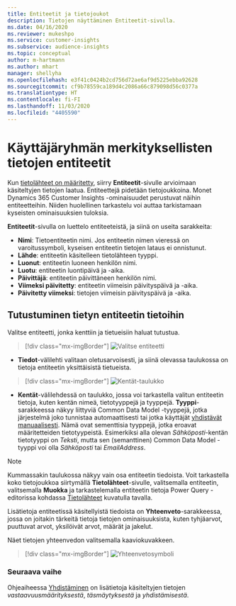 ```yaml
---
title: Entiteetit ja tietojoukot
description: Tietojen näyttäminen Entiteetit-sivulla.
ms.date: 04/16/2020
ms.reviewer: mukeshpo
ms.service: customer-insights
ms.subservice: audience-insights
ms.topic: conceptual
author: m-hartmann
ms.author: mhart
manager: shellyha
ms.openlocfilehash: e3f41c0424b2cd756d72ae6af9d5225ebba92628
ms.sourcegitcommit: cf9b78559ca189d4c2086a66c879098d56c0377a
ms.translationtype: HT
ms.contentlocale: fi-FI
ms.lasthandoff: 11/03/2020
ms.locfileid: "4405590"
---
```

# <a name="entities-in-audience-insights"></a>Käyttäjäryhmän merkityksellisten tietojen entiteetit

Kun [tietolähteet on määritetty](data-sources.md), siirry **Entiteetit**-sivulle arvioimaan käsiteltyjen tietojen laatua. Entiteettejä pidetään tietojoukkoina. Monet Dynamics 365 Customer Insights -ominaisuudet perustuvat näihin entiteetteihin. Niiden huolellinen tarkastelu voi auttaa tarkistamaan kyseisten ominaisuuksien tuloksia.

**Entiteetit**-sivulla on luettelo entiteeteistä, ja siinä on useita sarakkeita:

- **Nimi**: Tietoentiteetin nimi. Jos entiteetin nimen vieressä on varoitussymboli, kyseisen entiteetin tietojen lataus ei onnistunut.
- **Lähde**: entiteetin käsitelleen tietolähteen tyyppi.
- **Luonut**: entiteetin luoneen henkilön nimi.
- **Luotu**: entiteetin luontipäivä ja -aika.
- **Päivittäjä**: entiteetin päivittäneen henkilön nimi.
- **Viimeksi päivitetty**: entiteetin viimeisin päivityspäivä ja -aika.
- **Päivitetty viimeksi**: tietojen viimeisin päivityspäivä ja -aika.

## <a name="exploring-a-specific-entitys-data"></a>Tutustuminen tietyn entiteetin tietoihin

Valitse entiteetti, jonka kenttiin ja tietueisiin haluat tutustua.

> [!div class="mx-imgBorder"]
> ![Valitse entiteetti](media/data-manager-entities-data.png "Valitse entiteetti")

- **Tiedot**-välilehti valitaan oletusarvoisesti, ja siinä olevassa taulukossa on tietoja entiteetin yksittäisistä tietueista.

> [!div class="mx-imgBorder"]
> ![Kentät-taulukko](media/data-manager-entities-fields.PNG "Kentät-taulukko")

- **Kentät**-välilehdessä on taulukko, jossa voi tarkastella valitun entiteetin tietoja, kuten kentän nimeä, tietotyyppejä ja tyyppejä. **Tyyppi**-sarakkeessa näkyy liittyviä Common Data Model -tyyppejä, jotka järjestelmä joko tunnistaa automaattisesti tai jotka käyttäjät [yhdistävät manuaalisesti](map-entities.md). Nämä ovat sementtisia tyyppejä, jotka eroavat määritetteiden tietotyypeistä. Esimerkiksi alla olevan *Sähköposti*-kentän tietotyyppi on *Teksti*, mutta sen (semanttinen) Common Data Model -tyyppi voi olla *Sähköposti* tai *EmailAddress*.

> [!NOTE]
> Kummassakin taulukossa näkyy vain osa entiteetin tiedoista. Voit tarkastella koko tietojoukkoa siirtymällä **Tietolähteet**-sivulle, valitsemalla entiteetin, valitsemalla **Muokka** ja tarkastelemalla entiteetin tietoja Power Query -editorissa kohdassa [Tietolähteet](data-sources.md) kuvatulla tavalla.

Lisätietoja entiteetissä käsitellyistä tiedoista on **Yhteenveto**-sarakkeessa, jossa on joitakin tärkeitä tietoja tietojen ominaisuuksista, kuten tyhjäarvot, puuttuvat arvot, yksilöivät arvot, määrät ja jakelut.

Näet tietojen yhteenvedon valitsemalla kaaviokuvakkeen.

> [!div class="mx-imgBorder"]
> ![Yhteenvetosymboli](media/data-manager-entities-summary.png "Tietojen yhteenvetotaulukko")

### <a name="next-step"></a>Seuraava vaihe

Ohjeaiheessa [Yhdistäminen](data-unification.md) on lisätietoja käsiteltyjen tietojen *vastaavuusmäärityksestä*, *täsmäytyksestä* ja *yhdistämisestä*.
